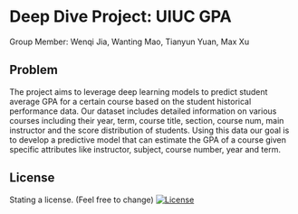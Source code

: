# Deep Dive Project: UIUC GPA
Group Member: Wenqi Jia, Wanting Mao, Tianyun Yuan, Max Xu

## Problem
The project aims to leverage deep learning models to predict student average GPA for a certain course based on the student historical performance data. Our dataset includes detailed information on various courses including their year, term, course title, section, course num, main instructor and the score distribution of students. Using this data our goal is to develop a predictive model that can estimate the GPA of a course given specific attributes like instructor, subject, course number, year and term. 

## License
Stating a license. (Feel free to change)
[![License](https://img.shields.io/badge/License-Apache_2.0-blue.svg)](https://opensource.org/licenses/Apache-2.0)